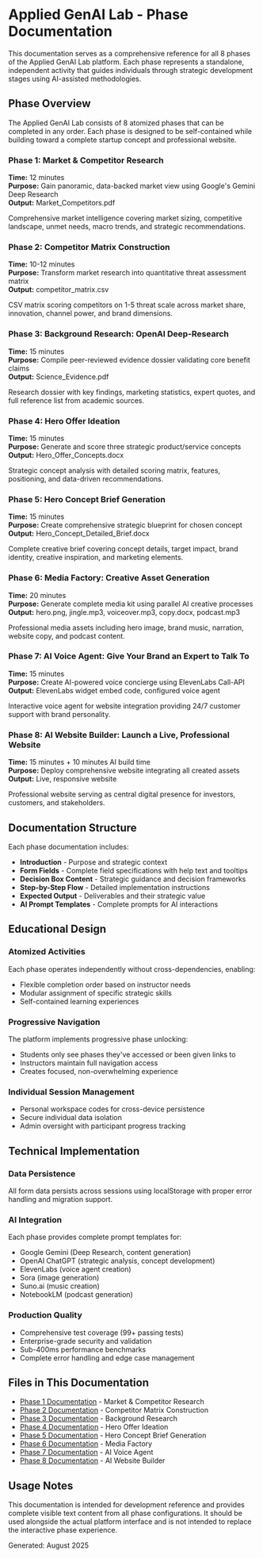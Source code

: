 # Applied GenAI Lab - Phase Documentation

This documentation serves as a comprehensive reference for all 8 phases of the Applied GenAI Lab platform. Each phase represents a standalone, independent activity that guides individuals through strategic development stages using AI-assisted methodologies.

## Phase Overview

The Applied GenAI Lab consists of 8 atomized phases that can be completed in any order. Each phase is designed to be self-contained while building toward a complete startup concept and professional website.

### Phase 1: Market & Competitor Research
**Time:** 12 minutes  
**Purpose:** Gain panoramic, data-backed market view using Google's Gemini Deep Research  
**Output:** Market_Competitors.pdf

Comprehensive market intelligence covering market sizing, competitive landscape, unmet needs, macro trends, and strategic recommendations.

### Phase 2: Competitor Matrix Construction  
**Time:** 10-12 minutes  
**Purpose:** Transform market research into quantitative threat assessment matrix  
**Output:** competitor_matrix.csv

CSV matrix scoring competitors on 1-5 threat scale across market share, innovation, channel power, and brand dimensions.

### Phase 3: Background Research: OpenAI Deep-Research
**Time:** 15 minutes  
**Purpose:** Compile peer-reviewed evidence dossier validating core benefit claims  
**Output:** Science_Evidence.pdf

Research dossier with key findings, marketing statistics, expert quotes, and full reference list from academic sources.

### Phase 4: Hero Offer Ideation
**Time:** 15 minutes  
**Purpose:** Generate and score three strategic product/service concepts  
**Output:** Hero_Offer_Concepts.docx

Strategic concept analysis with detailed scoring matrix, features, positioning, and data-driven recommendations.

### Phase 5: Hero Concept Brief Generation
**Time:** 15 minutes  
**Purpose:** Create comprehensive strategic blueprint for chosen concept  
**Output:** Hero_Concept_Detailed_Brief.docx

Complete creative brief covering concept details, target impact, brand identity, creative inspiration, and marketing elements.

### Phase 6: Media Factory: Creative Asset Generation
**Time:** 20 minutes  
**Purpose:** Generate complete media kit using parallel AI creative processes  
**Output:** hero.png, jingle.mp3, voiceover.mp3, copy.docx, podcast.mp3

Professional media assets including hero image, brand music, narration, website copy, and podcast content.

### Phase 7: AI Voice Agent: Give Your Brand an Expert to Talk To
**Time:** 15 minutes  
**Purpose:** Create AI-powered voice concierge using ElevenLabs Call-API  
**Output:** ElevenLabs widget embed code, configured voice agent

Interactive voice agent for website integration providing 24/7 customer support with brand personality.

### Phase 8: AI Website Builder: Launch a Live, Professional Website
**Time:** 15 minutes + 10 minutes AI build time  
**Purpose:** Deploy comprehensive website integrating all created assets  
**Output:** Live, responsive website

Professional website serving as central digital presence for investors, customers, and stakeholders.

## Documentation Structure

Each phase documentation includes:

- **Introduction** - Purpose and strategic context
- **Form Fields** - Complete field specifications with help text and tooltips
- **Decision Box Content** - Strategic guidance and decision frameworks
- **Step-by-Step Flow** - Detailed implementation instructions
- **Expected Output** - Deliverables and their strategic value
- **AI Prompt Templates** - Complete prompts for AI interactions

## Educational Design

### Atomized Activities
Each phase operates independently without cross-dependencies, enabling:
- Flexible completion order based on instructor needs
- Modular assignment of specific strategic skills
- Self-contained learning experiences

### Progressive Navigation
The platform implements progressive phase unlocking:
- Students only see phases they've accessed or been given links to
- Instructors maintain full navigation access
- Creates focused, non-overwhelming experience

### Individual Session Management
- Personal workspace codes for cross-device persistence
- Secure individual data isolation
- Admin oversight with participant progress tracking

## Technical Implementation

### Data Persistence
All form data persists across sessions using localStorage with proper error handling and migration support.

### AI Integration
Each phase provides complete prompt templates for:
- Google Gemini (Deep Research, content generation)
- OpenAI ChatGPT (strategic analysis, concept development)  
- ElevenLabs (voice agent creation)
- Sora (image generation)
- Suno.ai (music creation)
- NotebookLM (podcast generation)

### Production Quality
- Comprehensive test coverage (99+ passing tests)
- Enterprise-grade security and validation
- Sub-400ms performance benchmarks
- Complete error handling and edge case management

## Files in This Documentation

- [Phase 1 Documentation](phase-1-documentation.md) - Market & Competitor Research
- [Phase 2 Documentation](phase-2-documentation.md) - Competitor Matrix Construction  
- [Phase 3 Documentation](phase-3-documentation.md) - Background Research
- [Phase 4 Documentation](phase-4-documentation.md) - Hero Offer Ideation
- [Phase 5 Documentation](phase-5-documentation.md) - Hero Concept Brief Generation
- [Phase 6 Documentation](phase-6-documentation.md) - Media Factory
- [Phase 7 Documentation](phase-7-documentation.md) - AI Voice Agent
- [Phase 8 Documentation](phase-8-documentation.md) - AI Website Builder

## Usage Notes

This documentation is intended for development reference and provides complete visible text content from all phase configurations. It should be used alongside the actual platform interface and is not intended to replace the interactive phase experience.

Generated: August 2025